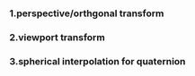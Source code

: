 ### 1.perspective/orthgonal transform
### 2.viewport transform
### 3.spherical interpolation for quaternion

